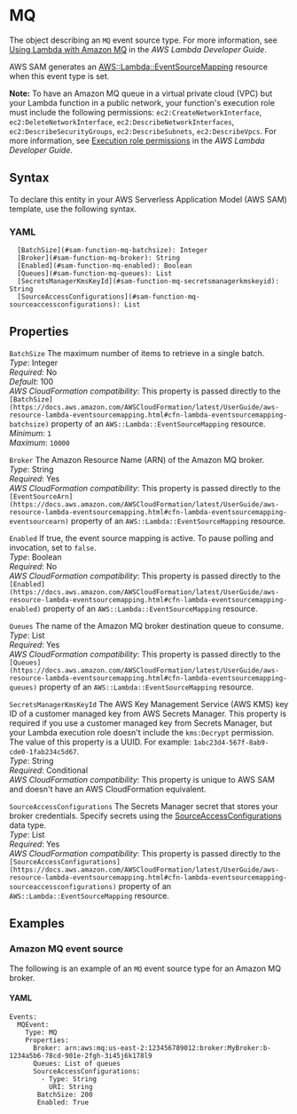 # MQ<a name="sam-property-function-mq"></a>

The object describing an `MQ` event source type\. For more information, see [Using Lambda with Amazon MQ](https://docs.aws.amazon.com/lambda/latest/dg/with-mq.html) in the *AWS Lambda Developer Guide*\.

AWS SAM generates an [AWS::Lambda::EventSourceMapping](https://docs.aws.amazon.com/AWSCloudFormation/latest/UserGuide/aws-resource-lambda-eventsourcemapping.html) resource when this event type is set\.

**Note:** To have an Amazon MQ queue in a virtual private cloud \(VPC\) but your Lambda function in a public network, your function's execution role must include the following permissions: `ec2:CreateNetworkInterface`, `ec2:DeleteNetworkInterface`, `ec2:DescribeNetworkInterfaces`, `ec2:DescribeSecurityGroups`, `ec2:DescribeSubnets`, `ec2:DescribeVpcs`\. For more information, see [Execution role permissions](https://docs.aws.amazon.com/lambda/latest/dg/with-mq.html#events-mq-permissions) in the *AWS Lambda Developer Guide*\.

## Syntax<a name="sam-property-function-mq-syntax"></a>

To declare this entity in your AWS Serverless Application Model \(AWS SAM\) template, use the following syntax\.

### YAML<a name="sam-property-function-mq-syntax.yaml"></a>

```
  [BatchSize](#sam-function-mq-batchsize): Integer
  [Broker](#sam-function-mq-broker): String
  [Enabled](#sam-function-mq-enabled): Boolean
  [Queues](#sam-function-mq-queues): List
  [SecretsManagerKmsKeyId](#sam-function-mq-secretsmanagerkmskeyid): String
  [SourceAccessConfigurations](#sam-function-mq-sourceaccessconfigurations): List
```

## Properties<a name="sam-property-function-mq-properties"></a>

 `BatchSize`   <a name="sam-function-mq-batchsize"></a>
The maximum number of items to retrieve in a single batch\.  
*Type*: Integer  
*Required*: No  
*Default*: 100  
*AWS CloudFormation compatibility*: This property is passed directly to the `[BatchSize](https://docs.aws.amazon.com/AWSCloudFormation/latest/UserGuide/aws-resource-lambda-eventsourcemapping.html#cfn-lambda-eventsourcemapping-batchsize)` property of an `AWS::Lambda::EventSourceMapping` resource\.  
*Minimum*: `1`  
*Maximum*: `10000`

 `Broker`   <a name="sam-function-mq-broker"></a>
The Amazon Resource Name \(ARN\) of the Amazon MQ broker\.  
*Type*: String  
*Required*: Yes  
*AWS CloudFormation compatibility*: This property is passed directly to the `[EventSourceArn](https://docs.aws.amazon.com/AWSCloudFormation/latest/UserGuide/aws-resource-lambda-eventsourcemapping.html#cfn-lambda-eventsourcemapping-eventsourcearn)` property of an `AWS::Lambda::EventSourceMapping` resource\.

 `Enabled`   <a name="sam-function-mq-enabled"></a>
If true, the event source mapping is active\. To pause polling and invocation, set to `false`\.  
*Type*: Boolean  
*Required*: No  
*AWS CloudFormation compatibility*: This property is passed directly to the `[Enabled](https://docs.aws.amazon.com/AWSCloudFormation/latest/UserGuide/aws-resource-lambda-eventsourcemapping.html#cfn-lambda-eventsourcemapping-enabled)` property of an `AWS::Lambda::EventSourceMapping` resource\.

 `Queues`   <a name="sam-function-mq-queues"></a>
The name of the Amazon MQ broker destination queue to consume\.  
*Type*: List  
*Required*: Yes  
*AWS CloudFormation compatibility*: This property is passed directly to the `[Queues](https://docs.aws.amazon.com/AWSCloudFormation/latest/UserGuide/aws-resource-lambda-eventsourcemapping.html#cfn-lambda-eventsourcemapping-queues)` property of an `AWS::Lambda::EventSourceMapping` resource\.

 `SecretsManagerKmsKeyId`   <a name="sam-function-mq-secretsmanagerkmskeyid"></a>
The AWS Key Management Service \(AWS KMS\) key ID of a customer managed key from AWS Secrets Manager\. This property is required if you use a customer managed key from Secrets Manager, but your Lambda execution role doesn't include the `kms:Decrypt` permission\.  
The value of this property is a UUID\. For example: `1abc23d4-567f-8ab9-cde0-1fab234c5d67`\.  
*Type*: String  
*Required*: Conditional  
*AWS CloudFormation compatibility*: This property is unique to AWS SAM and doesn't have an AWS CloudFormation equivalent\.

 `SourceAccessConfigurations`   <a name="sam-function-mq-sourceaccessconfigurations"></a>
The Secrets Manager secret that stores your broker credentials\. Specify secrets using the [SourceAccessConfigurations](https://docs.aws.amazon.com/AWSCloudFormation/latest/UserGuide/aws-properties-lambda-eventsourcemapping-sourceaccessconfiguration.html) data type\.  
*Type*: List  
*Required*: Yes  
*AWS CloudFormation compatibility*: This property is passed directly to the `[SourceAccessConfigurations](https://docs.aws.amazon.com/AWSCloudFormation/latest/UserGuide/aws-resource-lambda-eventsourcemapping.html#cfn-lambda-eventsourcemapping-sourceaccessconfigurations)` property of an `AWS::Lambda::EventSourceMapping` resource\.

## Examples<a name="sam-property-function-mq--examples"></a>

### Amazon MQ event source<a name="sam-property-function-mq--examples--amazon-mq-event-source"></a>

The following is an example of an `MQ` event source type for an Amazon MQ broker\.

#### YAML<a name="sam-property-function-mq--examples--amazon-mq-event-source--yaml"></a>

```
Events:
  MQEvent:
    Type: MQ
    Properties:
      Broker: arn:aws:mq:us-east-2:123456789012:broker:MyBroker:b-1234a5b6-78cd-901e-2fgh-3i45j6k178l9
      Queues: List of queues
      SourceAccessConfigurations:
        - Type: String
          URI: String
       BatchSize: 200
       Enabled: True
```